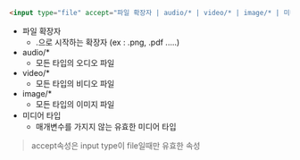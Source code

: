 ```html
<input type="file" accept="파일 확장자 | audio/* | video/* | image/* | 미디어 타입">
```

- 파일 확장자
    - .으로 시작하는 확장자 (ex : .png, .pdf .....)
- audio/*
    - 모든 타입의 오디오 파일
- video/*
    - 모든 타입의 비디오 파일
- image/*
    - 모든 타입의 이미지 파일
- 미디어 타입
    - 매개변수를 가지지 않는 유효한 미디어 타입

> accept속성은 input type이 file일때만 유효한 속성